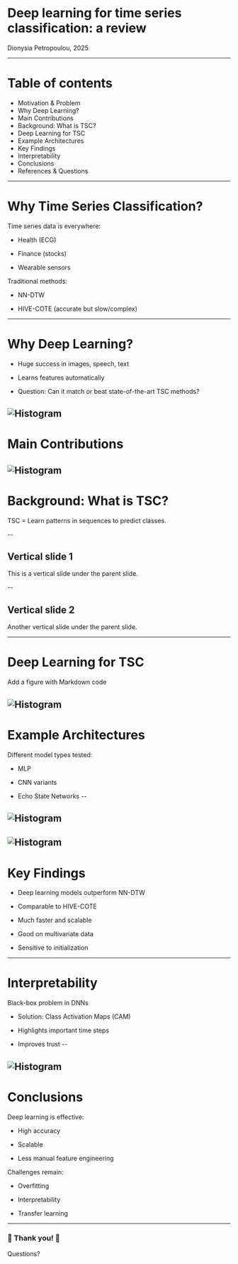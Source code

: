 # Deep learning for time series classification: a review

Dionysia Petropoulou, 2025

---

# Table of contents

- Motivation & Problem
- Why Deep Learning?
- Main Contributions
- Background: What is TSC?
- Deep Learning for TSC
- Example Architectures
- Key Findings
- Interpretability
- Conclusions
- References & Questions

---

#  Why Time Series Classification?

Time series data is everywhere:

- Health (ECG)

- Finance (stocks)

- Wearable sensors

Traditional methods:

- NN-DTW

- HIVE-COTE (accurate but slow/complex)

---

# Why Deep Learning?

- Huge success in images, speech, text

- Learns features automatically

- Question: Can it match or beat state-of-the-art TSC methods?

![Histogram](figures/fig2.png)
---

# Main Contributions

![Histogram](figures/fig5.png)
---

# Background: What is TSC?

TSC = Learn patterns in sequences to predict classes.

--
## Vertical slide 1

This is a vertical slide under the parent slide.

--
## Vertical slide 2

Another vertical slide under the parent slide.

---

# Deep Learning for TSC

Add a figure with Markdown code

![Histogram](figures/fig1.png)
---

# Example Architectures

Different model types tested:

- MLP

- CNN variants

- Echo State Networks
--

![Histogram](figures/fig3.png)
--

![Histogram](figures/fig4.png)
---

# Key Findings

- Deep learning models outperform NN-DTW

- Comparable to HIVE-COTE

- Much faster and scalable

- Good on multivariate data

- Sensitive to initialization
---

# Interpretability

Black-box problem in DNNs

- Solution: Class Activation Maps (CAM)

- Highlights important time steps

- Improves trust
--

![Histogram](figures/fig13.png)
---

# Conclusions

Deep learning is effective:

- High accuracy

- Scalable

- Less manual feature engineering

Challenges remain:

- Overfitting

- Interpretability

- Transfer learning



---

### 🦧 Thank you! 🦧

Questions?




